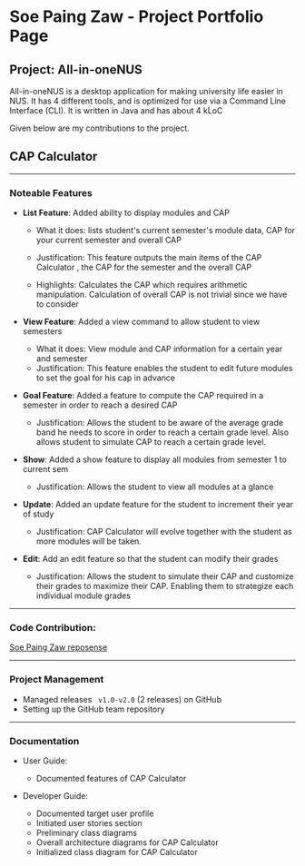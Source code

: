 # Soe Paing Zaw - Project Portfolio Page

## Project: All-in-oneNUS

All-in-oneNUS is a desktop application for making university life easier in NUS. It has 4 different tools, and is
optimized for use via a Command Line Interface (CLI). It is written in Java and has about 4 kLoC

Given below are my contributions to the project.

## CAP Calculator

***

### Noteable Features

* **List Feature**: Added ability to display modules and CAP
    * What it does: lists student's current semester's module data, CAP for your current semester and overall CAP
    * Justification: This feature outputs the main items of the CAP Calculator , the CAP for the semester and the
      overall CAP

    * Highlights: Calculates the CAP which requires arithmetic manipulation. Calculation of overall CAP is not trivial
      since we have to consider


* **View Feature**: Added a view command to allow student to view semesters
    * What it does: View module and CAP information for a certain year and semester
    * Justification: This feature enables the student to edit future modules to set the goal for his cap in advance


* **Goal Feature**: Added a feature to compute the CAP required in a semester in order to reach a desired CAP
    * Justification: Allows the student to be aware of the average grade band he needs to score in order to reach a
      certain grade level. Also allows student to simulate CAP to reach a certain grade level.


* **Show**: Added a show feature to display all modules from semester 1 to current sem
    * Justification: Allows the student to view all modules at a glance


* **Update**: Added an update feature for the student to increment their year of study
    * Justification: CAP Calculator will evolve together with the student as more modules will be taken.

* **Edit**: Add an edit feature so that the student can modify their grades
    * Justification: Allows the student to simulate their CAP and customize their grades to maximize their CAP. Enabling
      them to strategize each individual module grades

***

### Code Contribution:

[Soe Paing Zaw reposense](https://nus-cs2113-ay2021s2.github.io/tp-dashboard/?search=&sort=groupTitle&sortWithin=title&since=&timeframe=commit&mergegroup=&groupSelect=groupByRepos&breakdown=false&tabOpen=true&tabType=authorship&tabAuthor=soepaingzaw&tabRepo=AY2021S2-CS2113T-T09-3%2Ftp%5Bmaster%5D&authorshipIsMergeGroup=false&authorshipFileTypes=docs~functional-code~test-code~other)

***

### Project Management

* Managed releases <code> v1.0-v2.0</code> (2 releases) on GitHub
* Setting up the GitHub team repository

***

### Documentation

* User Guide:
    * Documented features of CAP Calculator

* Developer Guide:
    * Documented target user profile
    * Initiated user stories section
    * Preliminary class diagrams
    * Overall architecture diagrams for CAP Calculator
    * Initialized class diagram for CAP Calculator